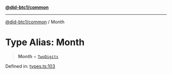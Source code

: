 [**@did-btc1/common**](../README.md)

***

[@did-btc1/common](../globals.md) / Month

# Type Alias: Month

> **Month** = [`TwoDigits`](TwoDigits.md)

Defined in: [types.ts:103](https://github.com/dcdpr/did-btc1-js/blob/4ab6f9915d95beed9bc633644c9db1539395f512/packages/common/src/types.ts#L103)

